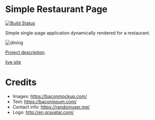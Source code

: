 # Simple Restaurant Page

[![Build Status](https://travis-ci.com/MauricioRobayo/simple-restaurant-page.svg?branch=develop)](https://travis-ci.com/MauricioRobayo/simple-restaurant-page)

Simple single-page application dynamically rendered for a restaurant.

![dining](https://media.giphy.com/media/dsfWYK7zrNRYs/giphy.gif)

[Project description](https://www.theodinproject.com/courses/javascript/lessons/restaurant-page).

[live site](https://mauriciorobayo.github.io/simple-restaurant-page/)

# Credits

- Images: https://baconmockup.com/
- Text: https://baconipsum.com/
- Contact info: https://randomuser.me/
- Logo: http://en.gravatar.com/
